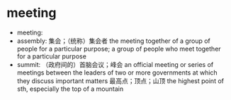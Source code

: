 # meeting

- meeting:
- assembly: 集会；（统称）集会者 the meeting together of a group of people for a particular purpose; a group of people who meet together for a particular purpose
- summit: （政府间的）首脑会议；峰会 an official meeting or series of meetings between the leaders of two or more governments at which they discuss important matters 最高点；顶点；山顶 the highest point of sth, especially the top of a mountain
